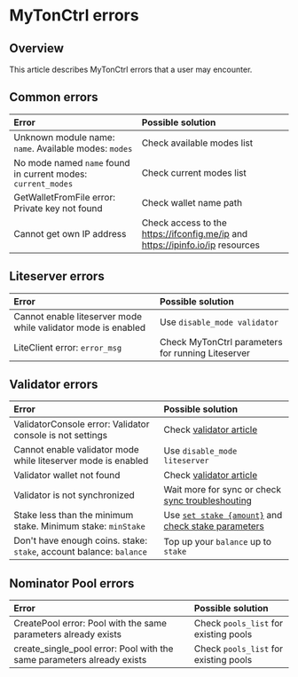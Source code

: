 # MyTonCtrl errors

## Overview

This article describes MyTonCtrl errors that a user may encounter.

## Common errors

| Error                                                                      | Possible solution                                                     |
|:---------------------------------------------------------------------------|:----------------------------------------------------------------------|
| Unknown module name: `name`. Available modes: `modes`                      | Check available modes list                                            |
| No mode named `name` found in current modes: `current_modes`               | Check current modes list                                              |
| GetWalletFromFile error: Private key not found                             | Check wallet name path                                                |
| Cannot get own IP address                                                  | Check access to the https://ifconfig.me/ip and https://ipinfo.io/ip resources                                                |


## Liteserver errors

| Error                                                                      | Possible solution                                                     |
|:---------------------------------------------------------------------------|:----------------------------------------------------------------------|
| Cannot enable liteserver mode while validator mode is enabled              | Use `disable_mode validator`                                          |
| LiteClient error: `error_msg`                                              | Check MyTonCtrl parameters for running Liteserver                     |

## Validator errors

| Error                                                                      | Possible solution                                                                                        |
|:---------------------------------------------------------------------------|:---------------------------------------------------------------------------------------------------------|
| ValidatorConsole error: Validator console is not settings                  | Check [validator article](/v3/guidelines/nodes/nodes-troubleshooting#validator-console-is-not-settings)                                                                                |
| Cannot enable validator mode while liteserver mode is enabled              | Use `disable_mode liteserver`                                                                                |
| Validator wallet not found                                                 | Check [validator article](/v3/guidelines/nodes/running-nodes/validator-node#view-the-list-of-wallets)    |
| Validator is not synchronized                                              | Wait more for sync or check [sync troubleshouting](/v3/guidelines/nodes/nodes-troubleshooting#about-no-progress-in-node-synchronization-within-3-hours)    |
| Stake less than the minimum stake. Minimum stake: `minStake`               | Use [`set stake {amount}`](/v3/guidelines/nodes/running-nodes/validator-node#your-validator-is-now-ready) and [check stake parameters](/v3/documentation/network/configs/blockchain-configs#param-17) |
| Don't have enough coins. stake: `stake`, account balance: `balance`        | Top up your `balance` up to `stake`                                                                      |

## Nominator Pool errors

| Error                                                                      | Possible solution                                                     |
|:---------------------------------------------------------------------------|:----------------------------------------------------------------------|
| CreatePool error: Pool with the same parameters already exists             | Check `pools_list` for existing pools                                 |
| create_single_pool error: Pool with the same parameters already exists     | Check `pools_list` for existing pools                                 |
